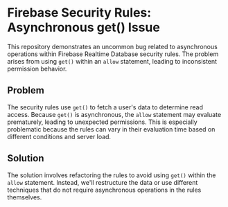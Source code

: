 # Firebase Security Rules: Asynchronous get() Issue

This repository demonstrates an uncommon bug related to asynchronous operations within Firebase Realtime Database security rules.  The problem arises from using `get()` within an `allow` statement, leading to inconsistent permission behavior.

## Problem
The security rules use `get()` to fetch a user's data to determine read access.  Because `get()` is asynchronous, the `allow` statement may evaluate prematurely, leading to unexpected permissions.  This is especially problematic because the rules can vary in their evaluation time based on different conditions and server load.

## Solution
The solution involves refactoring the rules to avoid using `get()` within the `allow` statement.  Instead, we'll restructure the data or use different techniques that do not require asynchronous operations in the rules themselves.
